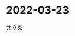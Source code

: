 # 2022-03-23

共 0 条

<!-- BEGIN WEIBO -->
<!-- 最后更新时间 Wed Mar 23 2022 11:18:36 GMT+0800 (China Standard Time) -->

<!-- END WEIBO -->
